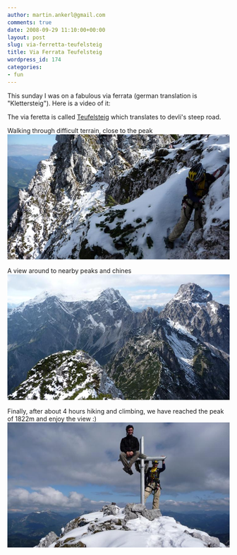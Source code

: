 ```yaml
---
author: martin.ankerl@gmail.com
comments: true
date: 2008-09-29 11:10:00+00:00
layout: post
slug: via-ferretta-teufelsteig
title: Via Ferrata Teufelsteig
wordpress_id: 174
categories:
- fun
---
```


This sunday I was on a fabulous via ferrata (german translation is "Klettersteig"). Here is a video of it:





The via feretta is called [Teufelsteig](http://www.bergsteigen.at/de/touren.aspx?ID=408) which translates to devli's steep road.

Walking through difficult terrain, close to the peak ![](/img/2008/09/t1.jpg)

A view around to nearby peaks and chines ![peaks and chines](/img/2008/09/t2.jpg)

Finally, after about 4 hours hiking and climbing, we have reached the peak of 1822m and enjoy the view :) ![peak](/img/2008/09/t3.jpg)
